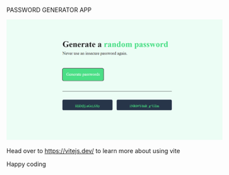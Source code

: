 

PASSWORD GENERATOR APP

![Alt text](<Screenshot 2024-01-08 115801.png>) 

Head over to https://vitejs.dev/ to learn more about using vite


Happy coding
